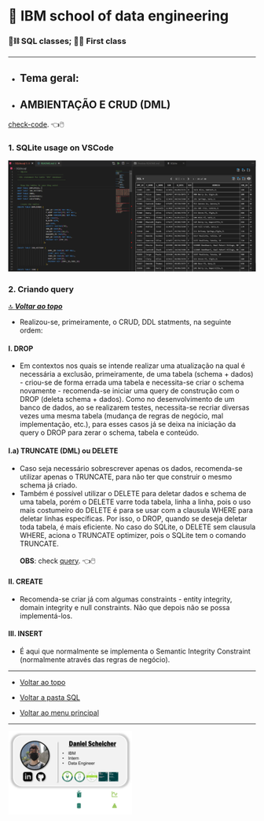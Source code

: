 # :robot: IBM school of data engineering 
### :game_die::chains: SQL classes; :man_technologist: First class

***
* ## Tema geral: 
- ## AMBIENTAÇÃO E CRUD (DML)
[check-code](CRUD-inicial.sql). :point_left::computer_mouse:

### 1. SQLite usage on VSCode
![imagem-1](./images/1.png)

### 2. Criando query
[:top: ***Voltar ao topo***](#robot-ibm-school-of-data-engineering)

- Realizou-se, primeiramente, o CRUD, DDL statments, na seguinte ordem:
#### I. DROP 
- Em contextos nos quais se intende realizar uma atualização na qual é necessária a exclusão, primeiramente, de uma tabela (schema + dados) - criou-se de forma errada uma tabela e necessita-se criar o schema novamente - recomenda-se iniciar uma query de construção com o DROP (deleta schema + dados). 
Como no desenvolvimento de um banco de dados, ao se realizarem testes, necessita-se recriar diversas vezes uma mesma tabela (mudança de regras de negócio, mal implementação, etc.), para esses casos já se deixa na iniciação da query o DROP para zerar o schema, tabela e conteúdo.

#### I.a) TRUNCATE (DML) ou DELETE
- Caso seja necessário sobrescrever apenas os dados, recomenda-se utilizar apenas o TRUNCATE, para não ter que construir o mesmo schema já criado.
- Também é possível utilizar o DELETE para deletar dados e schema de uma tabela, porém o DELETE varre toda tabela, linha a linha, pois o uso mais costumeiro do DELETE é para se usar com a clausula WHERE para deletar linhas específicas. Por isso, o DROP, quando se deseja deletar toda tabela, é mais eficiente.
No caso do SQLite, o DELETE sem clausula WHERE, aciona o TRUNCATE optimizer, pois o SQLite tem o comando TRUNCATE.
<br><br>
**OBS**: check [query](CRUD-sobrescreve-schema.sql). :point_left::computer_mouse:

#### II. CREATE
- Recomenda-se criar já com algumas constraints - entity integrity, domain integrity e null constraints.
Não que depois não se possa implementá-los.
#### III. INSERT
- É aqui que normalmente se implementa o Semantic Integrity Constraint (normalmente através das regras de negócio).


***

* [Voltar ao topo](#robot-ibm-school-of-data-engineering)

* [Voltar a pasta SQL](../../5-SQL/)

* [Voltar ao menu principal](https://github.com/DanScherr/ibm-school-of-data_engineering)

***

<a href="https://github.com/DanScherr">
    <img src='../../images/the-end-img.png' width=50%>
</a>
